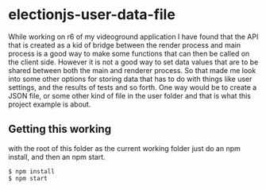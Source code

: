 # electionjs-user-data-file

While working on r6 of my videoground application I have found that the API that is created as a kid of bridge between the render process and main process is a good way to make some functions that can then be called on the client side. However it is not a good way to set data values that are to be shared between both the main and renderer process. So that made me look into some other options for storing data that has to do with things like user settings, and the results of tests and so forth. One way would be to create a JSON file, or some other kind of file in the user folder and that is what this project example is about.

## Getting this working

with the root of this folder as the current working folder just do an npm install, and then an npm start.

```
$ npm install
$ npm start
```

